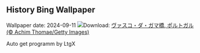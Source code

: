 ## History Bing Wallpaper
Wallpaper date: 2024-09-11
![](https://www.bing.com/th?id=OHR.BridgeLisbon_JA-JP2510109081_UHD.jpg&w=1000)Download: [ヴァスコ・ダ・ガマ橋, ポルトガル (© Achim Thomae/Getty Images)](https://www.bing.com/th?id=OHR.BridgeLisbon_JA-JP2510109081_UHD.jpg)

Auto get programm by LtgX
